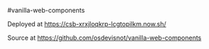 #vanilla-web-components

Deployed at https://csb-xrxjloqkrp-lcgtopilkm.now.sh/

Source at https://github.com/osdevisnot/vanilla-web-components